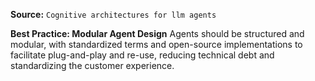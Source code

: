 **Source:** `Cognitive architectures for llm agents`

**Best Practice: Modular Agent Design**
Agents should be structured and modular, with standardized terms and open-source implementations to facilitate plug-and-play and re-use, reducing technical debt and standardizing the customer experience.
